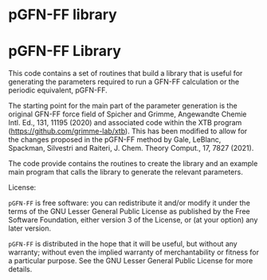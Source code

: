 # pGFN-FF library

pGFN-FF Library
===============

This code contains a set of routines that build a library that is useful for generating
the parameters required to run a GFN-FF calculation or the periodic equivalent, pGFN-FF.

The starting point for the main part of the parameter generation is the original GFN-FF
force field of Spicher and Grimme, Angewandte Chemie Intl. Ed., 131, 11195 (2020) and
associated code within the XTB program (https://github.com/grimme-lab/xtb). 
This has been modified to allow for the changes proposed in the pGFN-FF method by 
Gale, LeBlanc, Spackman, Silvestri and Raiteri, J. Chem. Theory Comput., 17, 7827 (2021).

The code provide contains the routines to create the library and an example main program
that calls the library to generate the relevant parameters. 

License:

`pGFN-FF` is free software: you can redistribute it and/or modify it under the terms of the 
GNU Lesser General Public License as published by the Free Software Foundation, either 
version 3 of the License, or (at your option) any later version.

`pGFN-FF` is distributed in the hope that it will be useful, but without any warranty; 
without even the implied warranty of merchantability or fitness for a particular purpose. 
See the GNU Lesser General Public License for more details.
